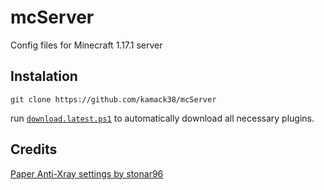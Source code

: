 # mcServer

Config files for Minecraft 1.17.1 server

## Instalation

```git
git clone https://github.com/kamack38/mcServer
```

run [`download.latest.ps1`](./src/download.latest.ps1) to automatically download all necessary plugins.

## Credits

[Paper Anti-Xray settings by stonar96](https://gist.github.com/stonar96/ba18568bd91e5afd590e8038d14e245e)
